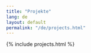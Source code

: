 ```yaml
---
title: "Projekte"
lang: de
layout: default
permalink: "/de/projects.html"
---
```


{% include projects.html %}